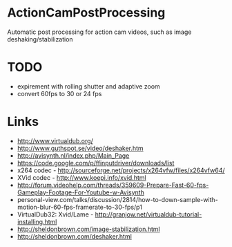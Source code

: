 ActionCamPostProcessing
=======================

Automatic post processing for action cam videos, such as image deshaking/stabilization

TODO
=======================
- expirement with rolling shutter and adaptive zoom
- convert 60fps to 30 or 24 fps


Links
=======================
* http://www.virtualdub.org/
* http://www.guthspot.se/video/deshaker.htm
* http://avisynth.nl/index.php/Main_Page
* https://code.google.com/p/ffinputdriver/downloads/list
* x264 codec - http://sourceforge.net/projects/x264vfw/files/x264vfw64/
* XVid codec - http://www.koepi.info/xvid.html
* http://forum.videohelp.com/threads/359609-Prepare-Fast-60-fps-Gameplay-Footage-For-Youtube-w-Avisynth
* personal-view.com/talks/discussion/2814/how-to-down-sample-with-motion-blur-60-fps-framerate-to-30-fps/p1
* VirtualDub32: Xvid/Lame - http://granjow.net/virtualdub-tutorial-installing.html
* http://sheldonbrown.com/image-stabilization.html
* http://sheldonbrown.com/deshaker.html
